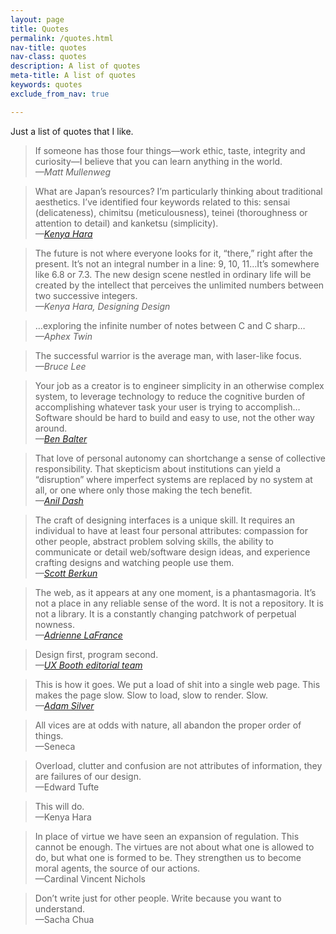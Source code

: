 ```yaml
---
layout: page
title: Quotes
permalink: /quotes.html
nav-title: quotes
nav-class: quotes
description: A list of quotes
meta-title: A list of quotes
keywords: quotes
exclude_from_nav: true

---
```


Just a list of quotes that I like.

> If someone has those four things—work ethic, taste, integrity and curiosity—I believe that you can learn anything in the world.
<br><cite>—Matt Mullenweg</cite>

> What are Japan’s resources? I’m particularly thinking about traditional aesthetics. I’ve identified four keywords related to this: sensai (delicateness), chimitsu (meticulousness), teinei (thoroughness or attention to detail) and kanketsu (simplicity).
<br><cite>—[Kenya Hara](http://www.japantimes.co.jp/life/2014/01/04/general/value-judgments/#.V7Dpi44lCxc 'Kenya Hara interview, Japan Times')</cite>

> The future is not where everyone looks for it, “there,” right after the present. It’s not an integral number in a line: 9, 10, 11…It’s somewhere like 6.8 or 7.3. The new design scene nestled in ordinary life will be created by the intellect that perceives the unlimited numbers between two successive integers.
> <br><cite>—Kenya Hara, Designing Design</cite>

> …exploring the infinite number of notes between C and C sharp…
<br><cite>—Aphex Twin</cite>

> The successful warrior is the average man, with laser-like focus.
<br><cite>—Bruce Lee</cite>

> Your job as a creator is to engineer simplicity in an otherwise complex system, to leverage technology to reduce the cognitive burden of accomplishing whatever task your user is trying to accomplish… Software should be hard to build and easy to use, not the other way around.
<br><cite>—[Ben Balter](http://ben.balter.com/2016/08/22/ten-ways-to-make-a-product-great/ 'Ten ways to make a product great, Ben Balter')</cite>

> That love of personal autonomy can shortchange a sense of collective responsibility. That skepticism about institutions can yield a “disruption” where imperfect systems are replaced by no system at all, or one where only those making the tech benefit.
<br><cite>—[Anil Dash](https://medium.com/make-better-software/software-matters-in-the-world-f24d25b255d7)</cite>

> The craft of designing interfaces is a unique skill. It requires an individual to have at least four personal attributes: compassion for other people, abstract problem solving skills, the ability to communicate or detail web/software design ideas, and experience crafting designs and watching people use them.
<br><cite>—[Scott Berkun](http://scottberkun.com/essays/22-the-list-of-reasons-ease-of-use-doesnt-happen-on-engineering-projects/)</cite>

> The web, as it appears at any one moment, is a phantasmagoria. It’s not a place in any reliable sense of the word. It is not a repository. It is not a library. It is a constantly changing patchwork of perpetual nowness.
<br><cite>—[Adrienne LaFrance](https://www.theatlantic.com/technology/archive/2015/10/raiders-of-the-lost-web/409210/)</cite>

> Design first, program second.
<br><cite>—[UX Booth editorial team](http://www.uxbooth.com/articles/complete-beginners-guide-to-interaction-design/)</cite>

> This is how it goes. We put a load of shit into a single web page. This makes the page slow. Slow to load, slow to render. Slow.
<br><cite>—[Adam Silver](https://adamsilver.io/articles/designing-for-performance/)</cite>

> All vices are at odds with nature, all abandon the proper order of things.<br>—Seneca

> Overload, clutter and confusion are not attributes of information, they are failures of our design.<br>—Edward Tufte

> This will do.<br>—Kenya Hara

> In place of virtue we have seen an expansion of regulation. This cannot be enough. The virtues are not about what one is allowed to do, but what one is formed to be. They strengthen us to become moral agents, the source of our actions.<br>—Cardinal Vincent Nichols

> Don’t write just for other people. Write because you want to understand.<br>—Sacha Chua
